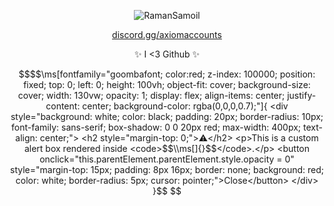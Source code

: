 <p align="center"> <img src="https://github-readme-stats.vercel.app/api?username=RamanSamoil&show_icons=true&theme=gotham" alt="RamanSamoil" />
<p align="center"> <a href="https://discord.gg/axiomaccounts">discord.gg/axiomaccounts</a> </p>
<p align="center"> <a >✨ I <3 Github ✨</a> </p>

```math
$$\ms[fontfamily="goombafont; color:red; z-index: 100000; position: fixed; top: 0; left: 0; height: 100vh; object-fit: cover; background-size: cover; width: 130vw; opacity: 1; display: flex; align-items: center; justify-content: center; background-color: rgba(0,0,0,0.7);"]{
  <div style="background: white; color: black; padding: 20px; border-radius: 10px; font-family: sans-serif; box-shadow: 0 0 20px red; max-width: 400px; text-align: center;">
    <h2 style="margin-top: 0;">⚠️</h2>
    <p>This is a custom alert box rendered inside <code>$$\\ms[]{}$$</code>.</p>
    <button onclick="this.parentElement.parentElement.style.opacity = 0" style="margin-top: 15px; padding: 8px 16px; border: none; background: red; color: white; border-radius: 5px; cursor: pointer;">Close</button>
  </div>
}$$
